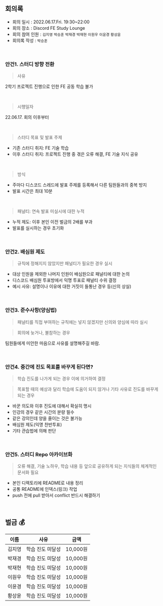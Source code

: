 ## 회의록

- 회의 일시 : 2022.06.17.Fri. 19:30~22:00
- 회의 장소 : Discord FE Study Lounge
- 회의 참여 인원 : `김지영` `박승훈` `박재경` `박재현` `이원우` `이윤경` `황상윤`
- 회의록 작성 : `박승훈`

<br>

### 안건1. 스터디 방향 전환

> 사유

2학기 프로젝트 진행으로 인한 FE 공동 학습 불가

<br>

> 시행일자

22.06.17. 회의 이후부터

<br>

> 스터디 목표 및 발표 주제

- 기존 스터디 취지: FE 기술 학습
- 이후 스터디 취지: 프로젝트 진행 중 겪은 오류 해결, FE 기술 지식 공유

<br>

> 방식

- 주마다 디스코드 스레드에 발표 주제를 등록해서 다른 팀원들과의 중복 방지
- 발표 시간은 최대 10분

<br>

> 패널티: 연속 발표 미실시에 대한 누적

- 누적 제도: 이후 본인 이전 벌금의 2배를 부과
- 발표를 실시하는 경우 초기화

<br>

### 안건2. 배심원 제도

> 규칙에 정해지지 않았지만 패널티가 필요한 경우 실시

- 대상 인원을 제외한 나머지 인원이 배심원으로 패널티에 대한 논의
- 디스코드 배심원 투표방에서 익명 투표로 패널티 수위 결정
- 예시 사유: 설명이나 이유에 대한 거짓이 들통난 경우 등(신의 상실)

<br>

### 안건3. 준수사항(양심법)

> 패널티를 직접 부여하는 규칙에는 넣지 않겠지만 신의와 양심에 따라 실시

> 회의에 늦거나, 불참하는 경우

팀원들에게 미안한 마음으로 사유를 설명해주길 바람.

<br>

### 안건4. 중간에 진도 목표를 바꾸게 된다면?

> 학습 진도를 나가게 되는 경우 이에 의거하여 결정

> 목표할 때의 예상과 달리 학습에 도움이 되지 않거나 기타 사유로 진도를 바꾸게 되는 경우

- 바꾼 의도와 이후 진도에 대해서 확실히 명시
- 인강의 경우 같은 시간의 분량 필수
- 같은 강의인데 양을 줄이는 것은 불가능
- 배심원 제도(익명 찬반투표)
- 기타 관습법에 의해 판단

<br>

### 안건5. 스터디 Repo 아카이브화

> 오류 해결, 기술 노하우, 학습 내용 등 앞으로 공유하게 되는 지식들의 체계적인 문서화 필요

- 본인 디렉토리에 README로 내용 정리
- 공통 README에 인덱스(링크) 작업
- push 전에 pull 받아서 conflict 반드시 해결하기

<br>

## 벌금 :moneybag:

| 이름   | 사유                                                 | 금액     |
| ------ | ---------------------------------------------------- | -------- |
| 김지영 | 학습 진도 미달성                                     | 10,000원 |
| 박재경 | 학습 진도 미달성                                     | 10,000원 |
| 박재현 | 학습 진도 미달성                                     | 10,000원 |
| 이원우 | 학습 진도 미달성                                     | 10,000원 |
| 이윤경 | 학습 진도 미달성                                     | 10,000원 |
| 황상윤 | 학습 진도 미달성                                     | 10,000원 |